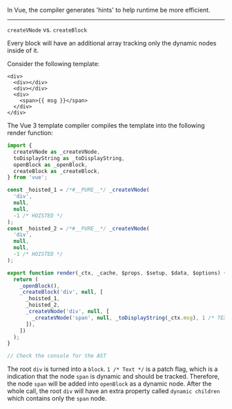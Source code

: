 In Vue, the compiler generates 'hints' to help runtime be more efficient.

---

`createVNode` vs. `createBlock`

Every block will have an additional array tracking only the dynamic nodes inside of it.

Consider the following template:

```
<div>
  <div></div>
  <div></div>
  <div>
    <span>{{ msg }}</span>
  </div>
</div>
```

The Vue 3 template compiler compiles the template into the following render function:

```js
import {
  createVNode as _createVNode,
  toDisplayString as _toDisplayString,
  openBlock as _openBlock,
  createBlock as _createBlock,
} from 'vue';

const _hoisted_1 = /*#__PURE__*/ _createVNode(
  'div',
  null,
  null,
  -1 /* HOISTED */
);
const _hoisted_2 = /*#__PURE__*/ _createVNode(
  'div',
  null,
  null,
  -1 /* HOISTED */
);

export function render(_ctx, _cache, $props, $setup, $data, $options) {
  return (
    _openBlock(),
    _createBlock('div', null, [
      _hoisted_1,
      _hoisted_2,
      _createVNode('div', null, [
        _createVNode('span', null, _toDisplayString(_ctx.msg), 1 /* TEXT */),
      ]),
    ])
  );
}

// Check the console for the AST
```

The root `div` is turned into a `block`. `1 /* Text */` is a patch flag, which is a indication that the node `span` is dynamic and should be tracked. Therefore, the node `span` will be added into `openBlock` as a dynamic node. After the whole call, the root `div` will have an extra property called `dynamic children` which contains only the `span` node.
